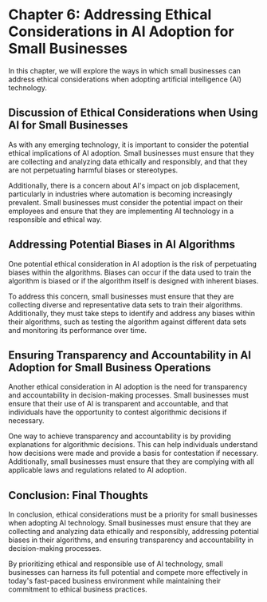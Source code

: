 Chapter 6: Addressing Ethical Considerations in AI Adoption for Small Businesses
================================================================================

In this chapter, we will explore the ways in which small businesses can address ethical considerations when adopting artificial intelligence (AI) technology.

Discussion of Ethical Considerations when Using AI for Small Businesses
-----------------------------------------------------------------------

As with any emerging technology, it is important to consider the potential ethical implications of AI adoption. Small businesses must ensure that they are collecting and analyzing data ethically and responsibly, and that they are not perpetuating harmful biases or stereotypes.

Additionally, there is a concern about AI's impact on job displacement, particularly in industries where automation is becoming increasingly prevalent. Small businesses must consider the potential impact on their employees and ensure that they are implementing AI technology in a responsible and ethical way.

Addressing Potential Biases in AI Algorithms
--------------------------------------------

One potential ethical consideration in AI adoption is the risk of perpetuating biases within the algorithms. Biases can occur if the data used to train the algorithm is biased or if the algorithm itself is designed with inherent biases.

To address this concern, small businesses must ensure that they are collecting diverse and representative data sets to train their algorithms. Additionally, they must take steps to identify and address any biases within their algorithms, such as testing the algorithm against different data sets and monitoring its performance over time.

Ensuring Transparency and Accountability in AI Adoption for Small Business Operations
-------------------------------------------------------------------------------------

Another ethical consideration in AI adoption is the need for transparency and accountability in decision-making processes. Small businesses must ensure that their use of AI is transparent and accountable, and that individuals have the opportunity to contest algorithmic decisions if necessary.

One way to achieve transparency and accountability is by providing explanations for algorithmic decisions. This can help individuals understand how decisions were made and provide a basis for contestation if necessary. Additionally, small businesses must ensure that they are complying with all applicable laws and regulations related to AI adoption.

Conclusion: Final Thoughts
--------------------------

In conclusion, ethical considerations must be a priority for small businesses when adopting AI technology. Small businesses must ensure that they are collecting and analyzing data ethically and responsibly, addressing potential biases in their algorithms, and ensuring transparency and accountability in decision-making processes.

By prioritizing ethical and responsible use of AI technology, small businesses can harness its full potential and compete more effectively in today's fast-paced business environment while maintaining their commitment to ethical business practices.
